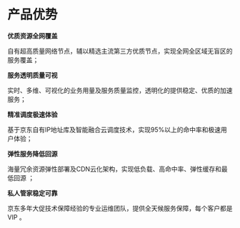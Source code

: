 # **产品优势**

 **优质资源全网覆盖**

自有超高质量网络节点，辅以精选主流第三方优质节点，实现全网全区域无盲区的服务覆盖；

 **服务透明质量可视**

实时、多维、可视化的业务用量及服务质量监控，透明化的提供稳定、优质的加速服务；

 **精准调度极速体验**

基于京东自有IP地址库及智能融合云调度技术，实现95%以上的命中率和极速用户体验；

 **弹性服务降低回源**

海量冗余资源弹性部署及CDN云化架构，实现低负载、高命中率、弹性缓存和最低回源 ；

**私人管家稳定可靠**

京东多年大促技术保障经验的专业运维团队，提供全天候服务保障，每个客户都是VIP 。
